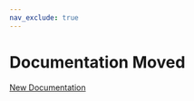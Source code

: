```yaml
---
nav_exclude: true
---
```


# Documentation Moved 
[New Documentation](https://thourum.github.io/API/)